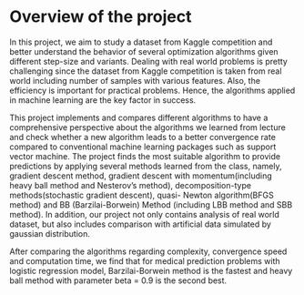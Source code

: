 # Overview of the project

In this project, we aim to study a dataset from Kaggle competition and better understand the behavior of several optimization algorithms given different step-size and variants. Dealing with real world problems is pretty challenging since the dataset from Kaggle competition is taken from real world including number of samples with various features. Also, the efficiency is important for practical problems. Hence, the algorithms applied in machine learning are the key factor in success.

This project implements and compares different algorithms to have a comprehensive perspective about the algorithms we learned from lecture and check whether a new algorithm leads to a better convergence rate compared to conventional machine learning packages such as support vector machine. The project finds the most suitable algorithm to provide predictions by applying several methods learned from the class, namely, gradient descent method, gradient descent with momentum(including heavy ball method and Nesterov’s method), decomposition-type methods(stochastic gradient descent), quasi- Newton algorithm(BFGS method) and BB (Barzilai-Borwein) Method (including LBB method and SBB method). In addition, our project not only contains analysis of real world dataset, but also includes comparison with artificial data simulated by gaussian distribution.

After comparing the algorithms regarding complexity, convergence speed and computation time, we find that for medical prediction problems with logistic regression model, Barzilai-Borwein method is the fastest and heavy ball method with parameter beta = 0.9 is the second best.

